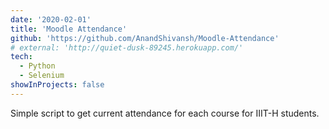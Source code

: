 ```yaml
---
date: '2020-02-01'
title: 'Moodle Attendance'
github: 'https://github.com/AnandShivansh/Moodle-Attendance'
# external: 'http://quiet-dusk-89245.herokuapp.com/'
tech:
  - Python
  - Selenium
showInProjects: false
---
```


Simple script to get current attendance for each course for IIIT-H students.
